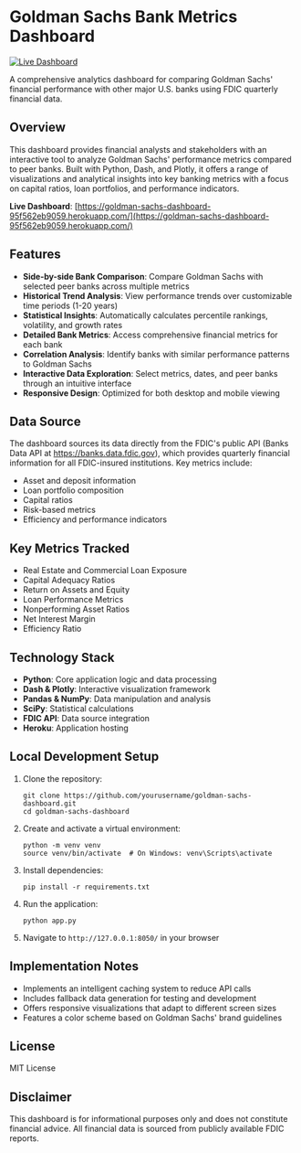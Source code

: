 # Goldman Sachs Bank Metrics Dashboard

[![Live Dashboard](https://img.shields.io/badge/Live-Dashboard-blue)](https://goldman-sachs-dashboard-95f562eb9059.herokuapp.com/)

A comprehensive analytics dashboard for comparing Goldman Sachs' financial performance with other major U.S. banks using FDIC quarterly financial data.

## Overview

This dashboard provides financial analysts and stakeholders with an interactive tool to analyze Goldman Sachs' performance metrics compared to peer banks. Built with Python, Dash, and Plotly, it offers a range of visualizations and analytical insights into key banking metrics with a focus on capital ratios, loan portfolios, and performance indicators.

**Live Dashboard**: [https://goldman-sachs-dashboard-95f562eb9059.herokuapp.com/](https://goldman-sachs-dashboard-95f562eb9059.herokuapp.com/)

## Features

- **Side-by-side Bank Comparison**: Compare Goldman Sachs with selected peer banks across multiple metrics
- **Historical Trend Analysis**: View performance trends over customizable time periods (1-20 years)
- **Statistical Insights**: Automatically calculates percentile rankings, volatility, and growth rates
- **Detailed Bank Metrics**: Access comprehensive financial metrics for each bank
- **Correlation Analysis**: Identify banks with similar performance patterns to Goldman Sachs
- **Interactive Data Exploration**: Select metrics, dates, and peer banks through an intuitive interface
- **Responsive Design**: Optimized for both desktop and mobile viewing

## Data Source

The dashboard sources its data directly from the FDIC's public API (Banks Data API at https://banks.data.fdic.gov), which provides quarterly financial information for all FDIC-insured institutions. Key metrics include:

- Asset and deposit information
- Loan portfolio composition
- Capital ratios
- Risk-based metrics
- Efficiency and performance indicators

## Key Metrics Tracked

- Real Estate and Commercial Loan Exposure
- Capital Adequacy Ratios
- Return on Assets and Equity
- Loan Performance Metrics
- Nonperforming Asset Ratios
- Net Interest Margin
- Efficiency Ratio

## Technology Stack

- **Python**: Core application logic and data processing
- **Dash & Plotly**: Interactive visualization framework
- **Pandas & NumPy**: Data manipulation and analysis
- **SciPy**: Statistical calculations
- **FDIC API**: Data source integration
- **Heroku**: Application hosting

## Local Development Setup

1. Clone the repository:
   ```
   git clone https://github.com/yourusername/goldman-sachs-dashboard.git
   cd goldman-sachs-dashboard
   ```

2. Create and activate a virtual environment:
   ```
   python -m venv venv
   source venv/bin/activate  # On Windows: venv\Scripts\activate
   ```

3. Install dependencies:
   ```
   pip install -r requirements.txt
   ```

4. Run the application:
   ```
   python app.py
   ```

5. Navigate to `http://127.0.0.1:8050/` in your browser

## Implementation Notes

- Implements an intelligent caching system to reduce API calls
- Includes fallback data generation for testing and development
- Offers responsive visualizations that adapt to different screen sizes
- Features a color scheme based on Goldman Sachs' brand guidelines

## License

MIT License

## Disclaimer

This dashboard is for informational purposes only and does not constitute financial advice. All financial data is sourced from publicly available FDIC reports.
